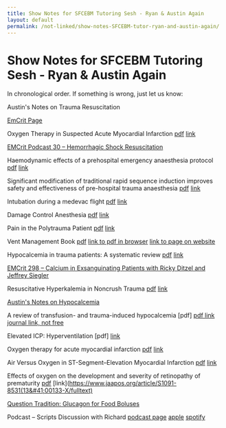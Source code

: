 ```yaml
---
title: Show Notes for SFCEBM Tutoring Sesh - Ryan & Austin Again
layout: default
permalink: /not-linked/show-notes-SFCEBM-tutor-ryan-and-austin-again/
---
```


# Show Notes for SFCEBM Tutoring Sesh - Ryan & Austin Again

In chronological order.  If something is wrong, just let us know:

Austin's Notes on Trauma Resuscitation

[EmCrit Page](https://emcrit.org/about/)

Oxygen Therapy in Suspected Acute Myocardial Infarction [pdf](https://archive.org/download/show-notes-sfcebm-tutor-ryan-and-austin-again/Oxygen%20Therapy%20is%20Suspected%20Acute%20Myocardial%20Infarction.pdf) [link](https://www.nejm.org/doi/full/10.1056/nejmoa1706222)

[EMCrit Podcast 30 – Hemorrhagic Shock Resuscitation](https://emcrit.org/emcrit/trauma-resuscitation-dutton/)

Haemodynamic effects of a prehospital emergency anaesthesia protocol [pdf](https://archive.org/download/show-notes-sfcebm-tutor-ryan-and-austin-again/Haemodynamic%20effects%20of%20a%20prehospital%20emergency%20anaesthesia%20protocol.pdf) [link](https://bmjopen.bmj.com/content/11/12/e056487.long)

Significant modification of traditional rapid sequence induction improves safety and effectiveness of pre-hospital trauma anaesthesia [pdf](https://archive.org/download/show-notes-sfcebm-tutor-ryan-and-austin-again/Significant%20modification%20of%20traditional%20rapid%20sequence%20induction%20improves%20safety%20and%20effectiveness%20of%20pre-hospital%20trauma%20anaesthesia.pdf) [link](https://ccforum.biomedcentral.com/articles/10.1186/s13054-015-0872-2)

Intubation during a medevac flight [pdf](https://archive.org/download/show-notes-sfcebm-tutor-ryan-and-austin-again/Intubation%20during%20a%20medevac%20flight.pdf) [link](https://sjtrem.biomedcentral.com/articles/10.1186/s13049-020-00784-z)

Damage Control Anesthesia [pdf](https://archive.org/download/show-notes-sfcebm-tutor-ryan-and-austin-again/Damage%20Control%20Anesthesia.pdf) [link](https://emcrit.org/wp-content/uploads/damage_controanesthesial.pdf)

Pain in the Polytrauma Patient [pdf](https://archive.org/download/show-notes-sfcebm-tutor-ryan-and-austin-again/Pain%20in%20the%20Polytrauma%20Patient.pdf) [link](https://painandpsa.org/pain-in-the-poly-trauma-patient/)

Vent Management Book [pdf](https://archive.org/download/vent-book-draft-1/Rykerr%20Medical%27s%20Vent%20Management%20Guide%20-%20Version%201.pdf) [link to pdf in browser](https://dn721605.ca.archive.org/0/items/vent-book-draft-1/Rykerr%20Medical%27s%20Vent%20Management%20Guide%20-%20Version%201.pdf) [link to page on website](https://www.rykerrmedical.com/clinical-resources/vent-management/)


Hypocalcemia in trauma patients: A systematic review [pdf](https://archive.org/download/show-notes-sfcebm-tutor-ryan-and-austin-again/Hypocalcemia%20in%20trauma%20patients%3A%20A%20systematic%20review.pdf) [link](https://journals.lww.com/jtrauma/Fulltext/2021/02000/Hypocalcemia_in_trauma_patients__A_systematic.26.aspx)

[EMCrit 298 – Calcium in Exsanguinating Patients with Ricky Ditzel and Jeffrey Siegler](https://emcrit.org/emcrit/calcium-massive-transfusion/)

Resuscitative Hyperkalemia in Noncrush Trauma [pdf](https://archive.org/download/show-notes-sfcebm-tutor-ryan-and-austin-again/Resuscitative%20Hyperkalemia%20in%20Noncrush%20Trauma.pdf) [link](https://journals.lww.com/cjasn/Fulltext/2007/03000/Resuscitative_Hyperkalemia_in_Noncrush_Trauma__A.27.aspx)

[Austin's Notes on Hypocalcemia](https://archive.org/download/show-notes-sfcebm-tutor-ryan-and-austin-again/Hypocalcemia%20in%20Hemorrhage.pdf)

A review of transfusion- and trauma-induced hypocalcemia [pdf] [pdf link](https://emcrit.org/wp-content/uploads/2021/05/Official-JTACS-Lethal-Diamond.pdf) [journal link, not free](https://journals.lww.com/jtrauma/Citation/2020/03000/A_review_of_transfusion__and_trauma_induced.11.aspx)

Elevated ICP: Hyperventilation [pdf] [link](https://www.openanesthesia.org/keywords/elevated-intracranial-pressures/)

Oxygen therapy for acute myocardial infarction [pdf](https://archive.org/download/show-notes-sfcebm-tutor-ryan-and-austin-again/Oxygen%20therapy%20for%20acute%20myocardial%20infarction.pdf) [link](https://www.cochranelibrary.com/cdsr/doi/10.1002/14651858.CD007160.pub4/full)

Air Versus Oxygen in ST-Segment–Elevation Myocardial Infarction [pdf](https://archive.org/download/show-notes-sfcebm-tutor-ryan-and-austin-again/Air%20Versus%20Oxygen%20in%20ST-Segment%E2%80%93Elevation%20Myocardial%20Infarction.pdf) [link](https://www.ahajournals.org/doi/10.1161/CIRCULATIONAHA.114.014494?url_ver=Z39.88-2003&rfr_id=ori:rid:crossref.org&rfr_dat=cr_pub%20%200pubmed)

Effects of oxygen on the development and severity of retinopathy of prematurity [pdf](https://archive.org/download/show-notes-sfcebm-tutor-ryan-and-austin-again/Effects%20of%20oxygen%20on%20the%20development%20and%20severity%20of%20retinopathy%20of%20prematurity.pdf) [link](https://www.jaapos.org/article/S1091-8531(13&#41;00133-X/fulltext)

[Question Tradition: Glucagon for Food Boluses](https://rebelem.com/question-tradition-glucagon-food-boluses/)

Podcast – Scripts Discussion with Richard [podcast page](https://www.rykerrmedical.com/podcast/) [apple](https://podcasts.apple.com/us/podcast/scripts-discussion-with-richard/id1570765323?i=1000688384710) [spotify](https://open.spotify.com/episode/08L9EZQb0C90z15hikD6XO?si=j0_v9cWyRC6ENmvUEF3AVw)


